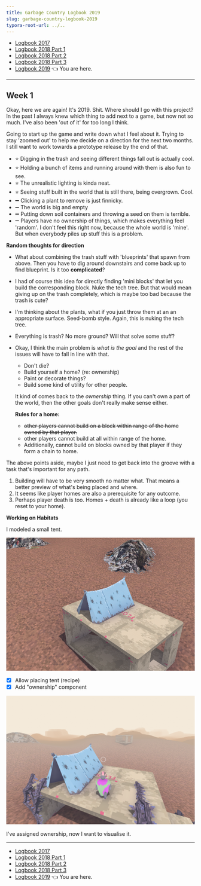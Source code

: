```yaml
---
title: Garbage Country Logbook 2019
slug: garbage-country-logbook-2019
typora-root-url: ../..
---
```


- [Logbook 2017](/2019/01/garbage-country-logbook-2017) 
- [Logbook 2018 Part 1](/2019/01/garbage-country-logbook-2018-pt-1) 
- [Logbook 2018 Part 2](/2019/01/garbage-country-logbook-2018-pt-2)
- [Logbook 2018 Part 3](/2019/01/garbage-country-logbook-2018-pt-3)
- [Logbook 2019](/2019/01/garbage-country-logbook-2019) 👈 You are here.
---
## Week 1

Okay, here we are again! It's 2019. Shit. Where should I go with this project? In the past I always knew which  thing to add next to a game, but now not so much. I've also been 'out of it' for too long I think. 

Going to start up the game and write down what I feel about it. Trying to stay 'zoomed out' to help me decide on a direction for the next two months. I still want to work towards a prototype release by the end of that.

- ⭐️ Digging in the trash and seeing different things fall out is actually cool.
- ⭐️ Holding a bunch of items and running around with them is also fun to see.
- ⭐️ The unrealistic lighting is kinda neat.
- ⭐️ Seeing stuff built in the world that is still there, being overgrown. Cool.
- ➖ Clicking a plant to remove is just finnicky. 
- ➖ The world is big and empty
- ➖ Putting down soil containers and throwing a seed on them is terrible.
- ➖ Players have no ownership of things, which makes everything feel 'random'. I don't feel this right now, because the whole world is 'mine'. But when everybody piles up stuff this is a problem.

**Random thoughts for direction**

- What about combining the trash stuff with 'blueprints' that spawn from above. Then you have to dig around downstairs and come back up to find blueprint. Is it too **complicated**?

- I had of course this idea for directly finding 'mini blocks' that let you build the corresponding block. Nuke the tech tree. But that would mean giving up on the trash completely, which is maybe too bad because the trash is cute?

- I'm thinking about the plants, what if you just throw them at an an appropriate surface. Seed-bomb style. Again, this is nuking the tech tree. 

- Everything is trash? No more ground? Will that solve some stuff?

- Okay, I think the main problem is *what is the goal* and the rest of the issues will have to fall in line with that.

  - Don't die?
  - Build yourself a home? (re: ownership)
  - Paint or decorate things?
  - Build some kind of utility for other people.

  It kind of comes back to the *ownership* thing. If you can't own a part of the world, then the other goals don't really make sense either. 

  **Rules for a home:** 

  - ~~other players cannot build on a block within range of the home owned by that player.~~
  - other players cannot build at all within range of the home. 
  - Additionally, cannot build on blocks owned by that player if they form a chain to home.



The above points aside, maybe I just need to get back into the groove with a task that's important for any path.

1. Building will have to be very smooth no matter what. That means a better preview of what's being placed and where.
2. It seems like player homes are also a prerequisite for any outcome.
3. Perhaps player death is too. Homes + death is already like a loop (you reset to your home).



**Working on Habitats**

I modeled a small tent.

![2019-01-09 at 15.31.04](/assets/2019-01-15-logbook/2019-01-09%20at%2015.31.04.png)



- [x] Allow placing tent (recipe)
- [x] Add "ownership" component

![2019-01-09%20at%2016.28.17](/assets/2019-01-15-logbook/2019-01-09%20at%2016.28.17.png)


I've assigned ownership, now I want to visualise it.

---
- [Logbook 2017](/2019/01/garbage-country-logbook-2017) 
- [Logbook 2018 Part 1](/2019/01/garbage-country-logbook-2018-pt-1) 
- [Logbook 2018 Part 2](/2019/01/garbage-country-logbook-2018-pt-2)
- [Logbook 2018 Part 3](/2019/01/garbage-country-logbook-2018-pt-3)
- [Logbook 2019](/2019/01/garbage-country-logbook-2019) 👈 You are here.
